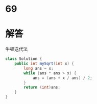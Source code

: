 69  
===

# 解答

牛顿迭代法  

```java
class Solution {
    public int mySqrt(int x) {
        long ans = x;
        while (ans * ans > x) {
            ans = (ans + x / ans) / 2;
        }
        return (int)ans;
    }
}
```

